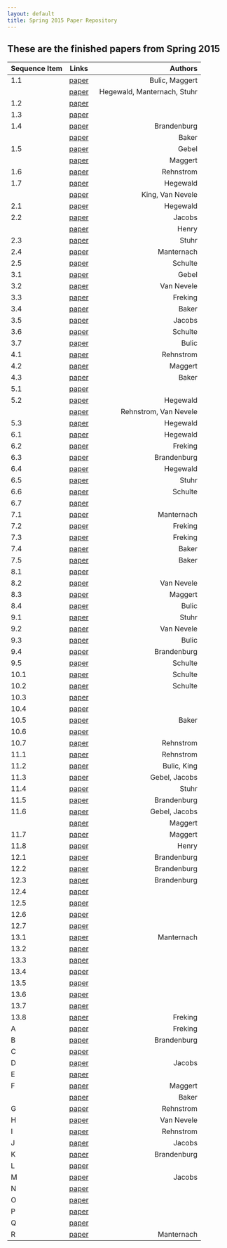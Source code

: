 ```yaml
---
layout: default
title: Spring 2015 Paper Repository
---
```


## These are the finished papers from Spring 2015

| Sequence Item | Links                                                  | Authors                                      |
|:--------------|:-------------------------------------------------------:|---------------------------------------------:|
| 1.1           | <a href="{{site.baseurl}}/journal/2015S/opposite-angles-theorem.pdf">paper</a> |    Bulic, Maggert     |
|               | <a href="{{site.baseurl}}/journal/2015S/hegewald-manternach-stuhr.pdf">paper</a> | &nbsp; Hegewald, Manternach, Stuhr  |
| 1.2           | <a href="{{site.baseurl}}/journal/2015S/.pdf">paper</a> |                                              |
| 1.3           | <a href="{{site.baseurl}}/journal/2015S/.pdf">paper</a> |                                              |
| 1.4           | <a href="{{site.baseurl}}/journal/2015S/construction-rhombus.pdf">paper</a> |   Brandenburg            |
|               | <a href="{{site.baseurl}}/journal/2015S/Baker-1-4.pdf">paper</a> | Baker                               |
| 1.5           | <a href="{{site.baseurl}}/journal/2015S/flexibility-rigidness-construction.pdf">paper</a> | Gebel      |
|               | <a href="{{site.baseurl}}/journal/2015S/congruent-rhombi-theorem.pdf">paper</a>  | Maggert             |
| 1.6           | <a href="{{site.baseurl}}/journal/2015S/Rehnstrom-1-6.pdf">paper</a> |  Rehnstrom                      |
| 1.7           | <a href="{{site.baseurl}}/journal/2015S/hegewald-theorem-rhombus.pdf">paper</a> | Hegewald             |
|               | <a href="{{site.baseurl}}/journal/2015S/1-7.pdf">paper</a> | King, Van Nevele                          |
| 2.1           | <a href="{{site.baseurl}}/journal/2015S/kite-angle-congruence.pdf">paper</a> |  Hegewald               |
| 2.2           | <a href="{{site.baseurl}}/journal/2015S/Jacobs-extended-diagonals.pdf">paper</a> | Jacobs              |
|               | <a href="{{site.baseurl}}/journal/2015S/diagonals-kite-theorem.pdf">paper</a>  | Henry                 |
| 2.3           | <a href="{{site.baseurl}}/journal/2015S/stuhr-kite.pdf">paper</a> |        Stuhr                       |
| 2.4           | <a href="{{site.baseurl}}/journal/2015S/Manternach-2-4.pdf">paper</a> |  Manternach                    |
| 2.5           | <a href="{{site.baseurl}}/journal/2015S/CSchulte-2-5.pdf">paper</a> |  Schulte                         |
| 3.1           | <a href="{{site.baseurl}}/journal/2015S/rectangles-parallelograms.pdf">paper</a> |     Gebel           |
| 3.2           | <a href="{{site.baseurl}}/journal/2015S/3-2.pdf">paper</a> |  Van Nevele                                            |
| 3.3           | <a href="{{site.baseurl}}/journal/2015S/diagonals-rectangle.pdf">paper</a> |  Freking                  |
| 3.4           | <a href="{{site.baseurl}}/journal/2015S/Baker-3-4.pdf">paper</a> |       Baker                         |
| 3.5           | <a href="{{site.baseurl}}/journal/2015S/Jacobs-3-5.pdf">paper</a> |    Jacobs                          |
| 3.6           | <a href="{{site.baseurl}}/journal/2015S/CSchulte-3-6.pdf">paper</a> |  Schulte                         |
| 3.7           | <a href="{{site.baseurl}}/journal/2015S/Bulic-3-7.pdf">paper</a> |  Bulic                                            |
| 4.1           | <a href="{{site.baseurl}}/journal/2015S/Rehnstrom-4-1.pdf">paper</a> |           Rehnstrom             |
| 4.2           | <a href="{{site.baseurl}}/journal/2015S/completion-euclid-i.pdf">paper</a> |  Maggert                  |
| 4.3           | <a href="{{site.baseurl}}/journal/2015S/Baker-4-3.pdf">paper</a> |     Baker                           |
| 5.1           | <a href="{{site.baseurl}}/journal/2015S/.pdf">paper</a> |                                              |
| 5.2           | <a href="{{site.baseurl}}/journal/2015S/convex-pentagon-angles.pdf">paper</a> |   Hegewald             |
|               | <a href="{{site.baseurl}}/journal/2015S/VanNevele-Rehnstrom.pdf">paper</a>  |  Rehnstrom, Van Nevele   |
| 5.3           | <a href="{{site.baseurl}}/journal/2015S/convex-polygon-angles.pdf">paper</a> |   Hegewald              |
| 6.1           | <a href="{{site.baseurl}}/journal/2015S/equilateral-triangles.pdf">paper</a> |    Hegewald             |
| 6.2           | <a href="{{site.baseurl}}/journal/2015S/regular-rhombus.pdf">paper</a> |    Freking                    |
| 6.3           | <a href="{{site.baseurl}}/journal/2015S/irregular-rhombus.pdf">paper</a> |       Brandenburg           |
| 6.4           | <a href="{{site.baseurl}}/journal/2015S/equilateral-ptagons.pdf">paper</a> |  Hegewald                 |
| 6.5           | <a href="{{site.baseurl}}/journal/2015S/stuhr-6-5.pdf">paper</a> |        Stuhr                        |
| 6.6           | <a href="{{site.baseurl}}/journal/2015S/CSchulte-6-6.pdf">paper</a> |  Schulte                         |
| 6.7           | <a href="{{site.baseurl}}/journal/2015S/.pdf">paper</a> |                                              |
| 7.1           | <a href="{{site.baseurl}}/journal/2015S/Manternach-7-7.pdf">paper</a> |  Manternach                    |
| 7.2           | <a href="{{site.baseurl}}/journal/2015S/congruent-triangles.pdf">paper</a> | Freking                   |
| 7.3           | <a href="{{site.baseurl}}/journal/2015S/congruent-triangles-1.pdf">paper</a> | Freking                 |
| 7.4           | <a href="{{site.baseurl}}/journal/2015S/Baker-7-4.pdf">paper</a> |   Baker                             |
| 7.5           | <a href="{{site.baseurl}}/journal/2015S/Baker-7-5.pdf">paper</a> |   Baker                             |
| 8.1           | <a href="{{site.baseurl}}/journal/2015S/.pdf">paper</a> |                                              |
| 8.2           | <a href="{{site.baseurl}}/journal/2015S/8-2.pdf">paper</a> |  Van Nevele                               |
| 8.3           | <a href="{{site.baseurl}}/journal/2015S/perpendicular-bisector-intersection.pdf">paper</a> | Maggert   |
| 8.4           | <a href="{{site.baseurl}}/journal/2015S/Bulic-8-4.pdf">paper</a> |       Bulic                                       |
| 9.1           | <a href="{{site.baseurl}}/journal/2015S/stuhr-9-1.pdf">paper</a> |    Stuhr                            |
| 9.2           | <a href="{{site.baseurl}}/journal/2015S/9-2.pdf">paper</a> |   Van Nevele                              |
| 9.3           | <a href="{{site.baseurl}}/journal/2015S/Bulic-9-3.pdf">paper</a> | Bulic                                             |
| 9.4           | <a href="{{site.baseurl}}/journal/2015S/cyclic-quadrilaterals.pdf">paper</a> |  Brandenburg            |
| 9.5           | <a href="{{site.baseurl}}/journal/2015S/CSchulte-9-5.pdf">paper</a> |  Schulte                         |
| 10.1          | <a href="{{site.baseurl}}/journal/2015S/CSchulte-10-1.pdf">paper</a> | Schulte                         |
| 10.2          | <a href="{{site.baseurl}}/journal/2015S/CSchulte-10-2.pdf">paper</a> | Schulte                         |
| 10.3          | <a href="{{site.baseurl}}/journal/2015S/.pdf">paper</a> |                                              |
| 10.4          | <a href="{{site.baseurl}}/journal/2015S/.pdf">paper</a> |                                              |
| 10.5          | <a href="{{site.baseurl}}/journal/2015S/Baker-10-5.pdf">paper</a> |  Baker                             |
| 10.6          | <a href="{{site.baseurl}}/journal/2015S/.pdf">paper</a> |                                              |
| 10.7          | <a href="{{site.baseurl}}/journal/2015S/Rehnstrom-10-7.pdf">paper</a> |  Rehnstrom                      |
| 11.1          | <a href="{{site.baseurl}}/journal/2015S/Rehnstrom-11-1.pdf">paper</a> | Rehnstrom               |
| 11.2          | <a href="{{site.baseurl}}/journal/2015S/Bulic-King-11-2.pdf">paper</a> |  Bulic, King                       |
| 11.3          | <a href="{{site.baseurl}}/journal/2015S/constructing-perpendicular-line-2.pdf">paper</a> |   Gebel, Jacobs     |
| 11.4          | <a href="{{site.baseurl}}/journal/2015S/stuhr-11-4.pdf">paper</a> |         Stuhr                      |
| 11.5          | <a href="{{site.baseurl}}/journal/2015S/constructing-congruent-angle.pdf">paper</a> |  Brandenburg                    |
| 11.6          | <a href="{{site.baseurl}}/journal/2015S/Jacobs-11-6.pdf">paper</a> |  Gebel, Jacobs                    |
|               | <a href="{{site.baseurl}}/journal/2015S/construction-perpendicular-line.pdf">paper</a> |  Maggert      |
| 11.7          | <a href="{{site.baseurl}}/journal/2015S/locating-center-circle.pdf">paper</a> |    Maggert             |
| 11.8          | <a href="{{site.baseurl}}/journal/2015S/constructing-tangent-line.pdf">paper</a> |  Henry              |
| 12.1          | <a href="{{site.baseurl}}/journal/2015S/incircle-construction.pdf">paper</a> |       Brandenburg       |
| 12.2          | <a href="{{site.baseurl}}/journal/2015S/constructing-circumcircle.pdf">paper</a> |  Brandenburg        |
| 12.3          | <a href="{{site.baseurl}}/journal/2015S/constructing-congruent-line.pdf">paper</a> |   Brandenburg     |
| 12.4          | <a href="{{site.baseurl}}/journal/2015S/.pdf">paper</a> |                                              |
| 12.5          | <a href="{{site.baseurl}}/journal/2015S/.pdf">paper</a> |                                              |
| 12.6          | <a href="{{site.baseurl}}/journal/2015S/.pdf">paper</a> |                                              |
| 12.7          | <a href="{{site.baseurl}}/journal/2015S/.pdf">paper</a> |                                              |
| 13.1          | <a href="{{site.baseurl}}/journal/2015S/Manternach-13-1.pdf">paper</a> |   Manternach                  |
| 13.2          | <a href="{{site.baseurl}}/journal/2015S/.pdf">paper</a> |                                              |
| 13.3          | <a href="{{site.baseurl}}/journal/2015S/.pdf">paper</a> |                                              |
| 13.4          | <a href="{{site.baseurl}}/journal/2015S/.pdf">paper</a> |                                              |
| 13.5          | <a href="{{site.baseurl}}/journal/2015S/.pdf">paper</a> |                                              |
| 13.6          | <a href="{{site.baseurl}}/journal/2015S/.pdf">paper</a> |                                              |
| 13.7          | <a href="{{site.baseurl}}/journal/2015S/.pdf">paper</a> |                                              |
| 13.8          | <a href="{{site.baseurl}}/journal/2015S/equal-content-construction.pdf">paper</a> |  Freking           |
| A             | <a href="{{site.baseurl}}/journal/2015S/adjacent-angles-rhombus.pdf">paper</a> |   Freking             |
| B             | <a href="{{site.baseurl}}/journal/2015S/interior-angles-rhombus.pdf">paper</a> |        Brandenburg    |
| C             | <a href="{{site.baseurl}}/journal/2015S/.pdf">paper</a> |                                              |
| D             | <a href="{{site.baseurl}}/journal/2015S/kite-rhombus-parallelogram.pdf">paper</a> | Jacobs             |
| E             | <a href="{{site.baseurl}}/journal/2015S/.pdf">paper</a> |                                              |
| F             | <a href="{{site.baseurl}}/journal/2015S/arbitrary-rhombus-construction.pdf">paper</a> | Maggert        |
|               | <a href="{{site.baseurl}}/journal/2015S/Baker-F.pdf">paper</a> |  Baker                                |
| G             | <a href="{{site.baseurl}}/journal/2015S/Rehnstrom-G.pdf">paper</a> |   Rehnstrom                       |
| H             | <a href="{{site.baseurl}}/journal/2015S/H.pdf">paper</a> |     Van Nevele                              |
| I             | <a href="{{site.baseurl}}/journal/2015S/Rehnstrom-I.pdf">paper</a> |  Rehnstrom                        |
| J             | <a href="{{site.baseurl}}/journal/2015S/Jacobs-J.pdf">paper</a> |    Jacobs                            |
| K             | <a href="{{site.baseurl}}/journal/2015S/construction-rhombus.pdf">paper</a> |   Brandenburg            |
| L             | <a href="{{site.baseurl}}/journal/2015S/.pdf">paper</a> |                                              |
| M             | <a href="{{site.baseurl}}/journal/2015S/definition-convex-pentagon.pdf">paper</a> |  Jacobs            |
| N             | <a href="{{site.baseurl}}/journal/2015S/.pdf">paper</a> |                                              |
| O             | <a href="{{site.baseurl}}/journal/2015S/.pdf">paper</a> |                                              |
| P             | <a href="{{site.baseurl}}/journal/2015S/.pdf">paper</a> |                                              |
| Q             | <a href="{{site.baseurl}}/journal/2015S/.pdf">paper</a> |                                              |
| R             | <a href="{{site.baseurl}}/journal/2015S/Manternach-Conjecture-R.pdf">paper</a> |     Manternach        |
